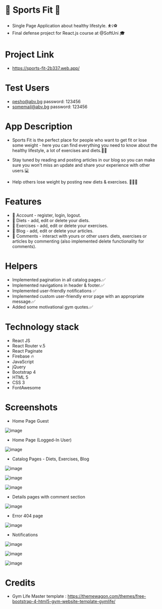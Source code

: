 # 🏅 Sports Fit 🏅
- Single Page Application about healthy lifestyle. ⛹️‍♀️⚽
- Final defense project for React.js course at @SoftUni 🎓

# Project Link
- https://sports-fit-2b337.web.app/

# Test Users
- pesho@abv.bg password: 123456
- somemail@abv.bg password: 123456

# App Description
- Sports Fit is the perfect place for people who want to get fit or lose some weight - here you can find everything you need to know about the healthy lifestyle, a lot of exercises and diets.🥗📲

- Stay tuned by reading and posting articles in our blog so you can make sure you won't miss an update and share your experience with other users.💻

- Help others lose weight by posting new diets & exercises. 💪🍗🍉

# Features
- 👤 Account - register, login, logout.
- 🥗 Diets - add, edit or delete your diets.
- 🥩 Exercises - add, edit or delete your exercises.
- 📝 Blog - add, edit or delete your articles.
- 📱 Comments - interact with yours or other users diets, exercises or articles by commenting (also implemented delete functionality for comments).

# Helpers
- Implemented pagination in all catalog pages.✅
- Implemented navigations in header & footer.✅
- Implemented user-friendly notifications ✅
- Implemented custom user-friendly error page with an appropriate message.✅
- Added some motivational gym quotes.✅

# Technology stack
- React JS
- React Router v.5
- React Paginate
- Firebase 🔥
- JavaScript
- jQuery
- Bootstrap 4
- HTML 5
- CSS 3
- FontAwesome

# Screenshots
 - Home Page Guest
 
 ![image](https://user-images.githubusercontent.com/65487762/145883202-c8134f9a-b872-4f93-8e58-d32068e60175.png)
 
 - Home Page (Logged-In User)
 
 ![image](https://user-images.githubusercontent.com/65487762/145883529-8b209c25-0663-4835-81a5-b918c1f7a35b.png)

- Catalog Pages - Diets, Exercises, Blog

![image](https://user-images.githubusercontent.com/65487762/145883639-ea244275-be6f-4281-a472-a1a83f0baee0.png)

![image](https://user-images.githubusercontent.com/65487762/145883684-ef3ccca2-37e1-4178-89ed-ae449e2cf60f.png)

![image](https://user-images.githubusercontent.com/65487762/145884201-945e05cc-134c-4eb3-b197-82f769992533.png)

- Details pages with comment section

![image](https://user-images.githubusercontent.com/65487762/145883830-97b417f4-258c-4bae-a0b0-1de6f3937416.png)

- Error 404 page

![image](https://user-images.githubusercontent.com/65487762/146410807-8a9a9b44-13ee-4cef-acbc-e3dd55edaa27.png)

- Notifications

![image](https://user-images.githubusercontent.com/65487762/146540854-b4307f72-5fe0-4c1a-8154-70ecac8fc36c.png)

![image](https://user-images.githubusercontent.com/65487762/146540607-6340f171-b542-4815-b864-2a8e6bf0877f.png)

![image](https://user-images.githubusercontent.com/65487762/146541019-3480b65a-cc17-4953-b0cb-8ed4bca22152.png)

# Credits
- Gym Life Master template : https://themewagon.com/themes/free-bootstrap-4-html5-gym-website-template-gymlife/
